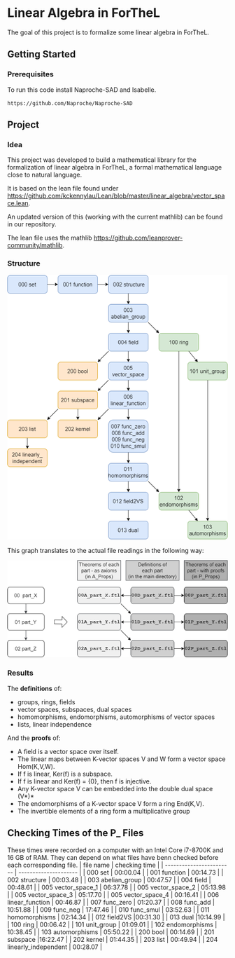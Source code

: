 # Linear Algebra in ForTheL

The goal of this project is to formalize some linear algebra in ForTheL.

## Getting Started

### Prerequisites

To run this code install Naproche-SAD and Isabelle.

```
https://github.com/Naproche/Naproche-SAD
```

## Project

### Idea

This project was developed to build a mathematical library for the formalization of linear algebra in ForTheL, a formal mathematical language close to natural language.

It is based on the lean file found under https://github.com/kckennylau/Lean/blob/master/linear_algebra/vector_space.lean.

An updated version of this (working with the current mathlib) can be found in our repository.

The lean file uses the mathlib https://github.com/leanprover-community/mathlib.

### Structure

![](project_structure.png)

This graph translates to the actual file readings in the following way:

![](project_structure_explained.png)


### Results

The **definitions** of:
- groups, rings, fields
- vector spaces, subspaces, dual spaces
- homomorphisms, endomorphisms, automorphisms of vector spaces
- lists, linear independence

And the **proofs** of:
- A field is a vector space over itself.
- The linear maps between K-vector spaces V and W form a vector
space Hom(K,V,W).
- If f is linear, Ker(f) is a subspace.
- If f is linear and Ker(f) = {0}, then f is injective.
- Any K-vector space V can be embedded into the double dual space
(V*)*
- The endomorphisms of a K-vector space V form a ring End(K,V).
- The invertible elements of a ring form a multiplicative group


## Checking Times of the P_ Files
These times were recorded on a computer with an Intel Core i7-8700K and 16 GB of RAM.
They can depend on what files have benn checked before each corresponding file.
| file name                | checking time         |
| ------------------------ | --------------------- |
| 000 set                  | 00:00.04              |
| 001 function             | 00:14.73              |
| 002 structure            | 00:03.48              |
| 003 abelian_group        | 00:47.57              |
| 004 field                | 00:48.61              |
| 005 vector_space_1       | 06:37.78              |
| 005 vector_space_2       | 05:13.98              |
| 005 vector_space_3       | 05:17.70              |
| 005 vector_space_4       | 00:16.41              |
| 006 linear_function      | 00:46.87              |
| 007 func_zero            | 01:20.37              |
| 008 func_add             | 10:51.88              |
| 009 func_neg             | 17:47.46              |
| 010 func_smul            | 03:52.63              |
| 011 homomorphisms        | 02:14.34              |
| 012 field2VS             |00:31.30               |
| 013 dual                 |10:14.99               |
| 100 ring                 | 00:06.42              |
| 101 unit_group           | 01:09.01              |
| 102 endomorphisms        | 10:38.45              |
| 103 automorphisms        | 05:50.22              |
| 200 bool                 | 00:14.69              |
| 201 subspace             |16:22.47               |
| 202 kernel               | 01:44.35              |
| 203 list                 | 00:49.94              |
| 204 linearly_independent | 00:28.07              |
